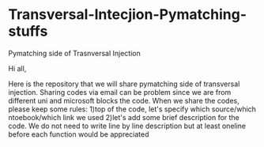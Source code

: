 # Transversal-Intecjion-Pymatching-stuffs
Pymatching side of Trasnversal Injection

Hi all,

Here is the repository that we will share pymatching side of transversal injection.
Sharing codes via email can be problem since we are from different uni and microsoft blocks the code.
When we share the codes, please keep some rules:
1)top of the code, let's specify which source/which ntoebook/which link we used
2)let's add some brief description for the code. We do not need to write line by line description but at least oneline before each function would be appreciated
